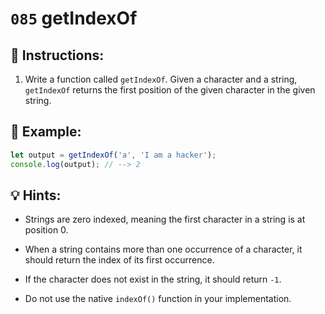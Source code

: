 # `085` getIndexOf

## 📝 Instructions: 

1. Write a function called `getIndexOf`. Given a character and a string, `getIndexOf` returns the first position of the given character in the given string.

## 📎 Example:

```js
let output = getIndexOf('a', 'I am a hacker');
console.log(output); // --> 2
```

## 💡 Hints:

+ Strings are zero indexed, meaning the first character in a string is at position 0.

+ When a string contains more than one occurrence of a character, it should return the index of its first occurrence.

+ If the character does not exist in the string, it should return `-1`.

+ Do not use the native `indexOf()` function in your implementation.

